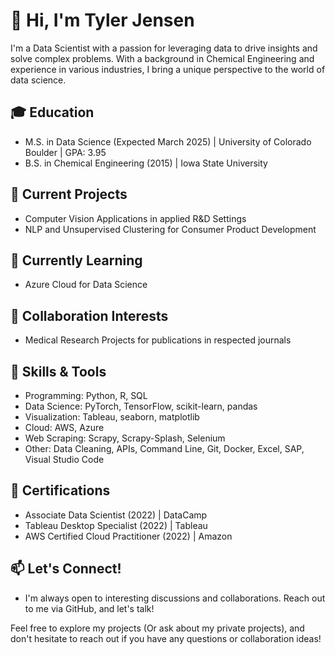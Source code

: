 # 👋 Hi, I'm Tyler Jensen

I'm a Data Scientist with a passion for leveraging data to drive insights and solve complex problems. With a background in Chemical Engineering and experience in various industries, I bring a unique perspective to the world of data science.

## 🎓 Education

- M.S. in Data Science (Expected March 2025) | University of Colorado Boulder | GPA: 3.95
- B.S. in Chemical Engineering (2015) | Iowa State University

## 🔭 Current Projects

- Computer Vision Applications in applied R&D Settings
- NLP and Unsupervised Clustering for Consumer Product Development

## 🌱 Currently Learning

- Azure Cloud for Data Science

## 👯 Collaboration Interests

- Medical Research Projects for publications in respected journals
  
## 🔧 Skills & Tools

- Programming: Python, R, SQL
- Data Science: PyTorch, TensorFlow, scikit-learn, pandas
- Visualization: Tableau, seaborn, matplotlib 
- Cloud: AWS, Azure
- Web Scraping: Scrapy, Scrapy-Splash, Selenium
- Other: Data Cleaning, APIs, Command Line, Git, Docker, Excel, SAP, Visual Studio Code

## 📜 Certifications

- Associate Data Scientist (2022) | DataCamp
- Tableau Desktop Specialist (2022) | Tableau
- AWS Certified Cloud Practitioner (2022) | Amazon

## 📫 Let's Connect!
 - I'm always open to interesting discussions and collaborations. Reach out to me via GitHub, and let's talk!

Feel free to explore my projects (Or ask about my private projects), and don't hesitate to reach out if you have any questions or collaboration ideas!

